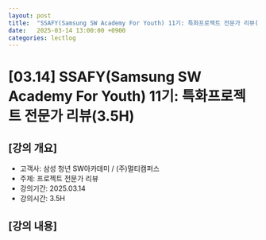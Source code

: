 ```yaml
---
layout: post
title:  "SSAFY(Samsung SW Academy For Youth) 11기: 특화프로젝트 전문가 리뷰(3.5H)"
date:   2025-03-14 13:00:00 +0900
categories: lectlog
---
```


# [03.14] SSAFY(Samsung SW Academy For Youth) 11기: 특화프로젝트 전문가 리뷰(3.5H)

## [강의 개요]

* 고객사: 삼성 청년 SW아카데미 / (주)멀티캠퍼스
* 주제: 프로젝트 전문가 리뷰
* 강의기간: 2025.03.14
* 강의시간: 3.5H


## [강의 내용]
